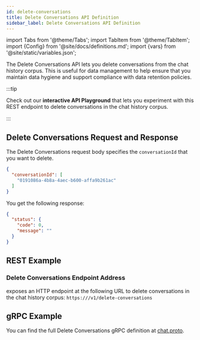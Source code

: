 ```yaml
---
id: delete-conversations
title: Delete Conversations API Definition
sidebar_label: Delete Conversations API Definition
---
```


import Tabs from '@theme/Tabs';
import TabItem from '@theme/TabItem';
import {Config} from '@site/docs/definitions.md';
import {vars} from '@site/static/variables.json';

The Delete Conversations API lets you delete conversations from the chat 
history corpus. This is useful for data management to help ensure that you 
maintain data hygiene and support compliance with data retention policies.

:::tip

Check out our **interactive API Playground** that lets you experiment with this 
REST endpoint to delete conversations in the chat history corpus.

:::

## Delete Conversations Request and Response

The Delete Conversations request body specifies the `conversationId` that you 
want to delete.

```json
{
  "conversationId": [
    "0191086a-4b8a-4aec-b600-affa9b261ac"
  ]
}
```
You get the following response:

```json
{
  "status": {
    "code": 0,
    "message": ""
  }
}
```

## REST Example

### Delete Conversations Endpoint Address

<Config v="names.product"/> exposes an HTTP endpoint at the following URL
to delete conversations in the chat history corpus:
<code>https://<Config v="domains.rest.indexing"/>/v1/delete-conversations</code>

## gRPC Example

You can find the full Delete Conversations gRPC definition at [chat.proto](https://github.com/vectara/protos/blob/main/chat.proto).